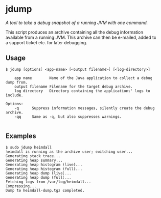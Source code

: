 jdump
========
*A tool to take a debug snapshot of a running JVM with one command.*

This script produces an archive containing all the debug information available 
from a running JVM. This archive can then be e-mailed, added to a support 
ticket etc. for later debugging.

Usage
-----

```
$ jdump [options] <app-name> [<output filename>] [<log-directory>]

    app name        Name of the Java application to collect a debug dump from.
    output filename Filename for the target debug archive.
    log directory   Directory containing the applications' logs to include.

Options:
    -q      Suppress information messages, silently create the debug archive.
    -qq     Same as -q, but also suppresses warnings.


```

Examples
--------

```
$ sudo jdump heimdall
heimdall is running as the archive user; switching user...
Generating stack trace...
Generating heap summary...
Generating heap histogram (live)...
Generating heap histogram (full)...
Generating heap dump (live)...
Generating heap dump (full)...
Fetching logs from /var/log/heimdall...
Compressing...
Dump to heimdall-dump.tgz completed.
```

